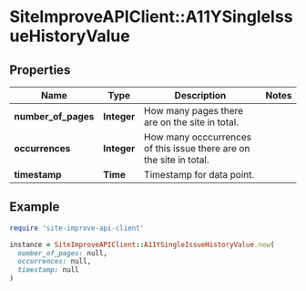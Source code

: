 # SiteImproveAPIClient::A11YSingleIssueHistoryValue

## Properties

| Name | Type | Description | Notes |
| ---- | ---- | ----------- | ----- |
| **number_of_pages** | **Integer** | How many pages there are on the site in total. |  |
| **occurrences** | **Integer** | How many occcurrences of this issue there are on the site in total. |  |
| **timestamp** | **Time** | Timestamp for data point. |  |

## Example

```ruby
require 'site-improve-api-client'

instance = SiteImproveAPIClient::A11YSingleIssueHistoryValue.new(
  number_of_pages: null,
  occurrences: null,
  timestamp: null
)
```

